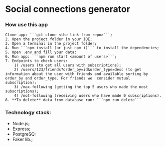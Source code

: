 # Social connections generator

### How use this app
    Clone app: ```git clone <the-link-from-repo>```;
    2. Open the project folder in your IDE;
    3. Open a terminal in the project folder;
    4. Run ```npm install (or just npm i)``` to install the dependencies;
    5. Open .env and fill your data:
    6. Run app: ```npm run start <amount of users>```;
    7. Endpoints to check users: 
        1) /users (to get all users with subscriptions);
        2) /users/123/friends?order_by=id&order_type=desc (to get information about the user with friends and available sorting by order_by and order_type. For friends we  consider mutual subscription);
        3) /max-following (getting the top 5 users who made the most subscriptions);
        4) /not-following (receiving users who have made 0 subscriptions).
    8. **To delete** data from database run: ```npm run delete```

### Technology stack:
 - Node.js;
 - Express;
 - PostgreSQ:
 - Faker lib.;
